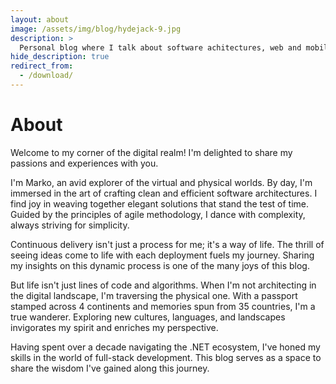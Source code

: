 ```yaml
---
layout: about
image: /assets/img/blog/hydejack-9.jpg
description: >
  Personal blog where I talk about software achitectures, web and mobile development.
hide_description: true
redirect_from:
  - /download/
---
```


# About

Welcome to my corner of the digital realm! I'm delighted to share my passions and experiences with you.

I'm Marko, an avid explorer of the virtual and physical worlds. By day, I'm immersed in the art of crafting clean and efficient software architectures. I find joy in weaving together elegant solutions that stand the test of time. Guided by the principles of agile methodology, I dance with complexity, always striving for simplicity.

Continuous delivery isn't just a process for me; it's a way of life. The thrill of seeing ideas come to life with each deployment fuels my journey. Sharing my insights on this dynamic process is one of the many joys of this blog.

But life isn't just lines of code and algorithms. When I'm not architecting in the digital landscape, I'm traversing the physical one. With a passport stamped across 4 continents and memories spun from 35 countries, I'm a true wanderer. Exploring new cultures, languages, and landscapes invigorates my spirit and enriches my perspective.

Having spent over a decade navigating the .NET ecosystem, I've honed my skills in the world of full-stack development. This blog serves as a space to share the wisdom I've gained along this journey.